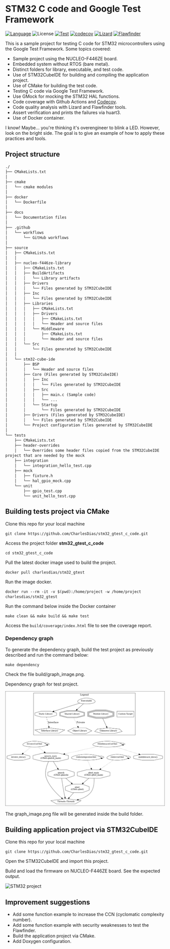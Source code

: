 # STM32 C code and Google Test Framework

[![Language](https://img.shields.io/badge/Made%20with-C-blue.svg)](https://shields.io/)
![License](https://camo.githubusercontent.com/890acbdcb87868b382af9a4b1fac507b9659d9bf/68747470733a2f2f696d672e736869656c64732e696f2f62616467652f6c6963656e73652d4d49542d626c75652e737667)
[![Test](https://github.com/CharlesDias/stm32_gtest_c_code/actions/workflows/unit-test.yml/badge.svg)](https://github.com/CharlesDias/stm32_gtest_c_code/actions/workflows/unit-test.yml)
[![codecov](https://codecov.io/gh/CharlesDias/stm32_gtest_c_code/branch/main/graph/badge.svg)](https://codecov.io/gh/CharlesDias/stm32_gtest_c_code)
[![Lizard](https://github.com/CharlesDias/stm32_gtest_c_code/actions/workflows/lizard.yml/badge.svg)](https://github.com/CharlesDias/stm32_gtest_c_code/actions/workflows/lizard.yml)
[![Flawfinder](https://github.com/CharlesDias/stm32_gtest_c_code/actions/workflows/flawfinder.yml/badge.svg)](https://github.com/CharlesDias/stm32_gtest_c_code/actions/workflows/flawfinder.yml)

This is a sample project for testing C code for STM32 microcontrollers using the Google Test Framework. Some topics covered:

* Sample project using the NUCLEO-F446ZE board.
* Embedded system without RTOS (bare metal).
* Distinct folders for library, executable, and test code.
* Use of STM32CubeIDE for building and compiling the application project.
* Use of CMake for building the test code.
* Testing C code via Google Test Framework.
* Use GMock for mocking the STM32 HAL functions.
* Code coverage with Github Actions and [Codecov](https://codecov.io).
* Code quality analysis with Lizard and Flawfinder tools.
* Assert verification and prints the failures via huart3.
* Use of Docker container.

I know! Maybe... you're thinking it's overengineer to blink a LED. However, look on the bright side. The goal is to give an example of how to apply these practices and tools.

## Project structure

``` text
./
├── CMakeLists.txt
│
├── cmake
│   └── cmake modules
│
├── docker
│   └── Dockerfile
│
├── docs
│   └── Documentation files
│
├── .github
│   └── workflows
│       └── GitHub workflows
│
├── source
│   ├── CMakeLists.txt
│   │
│   ├── nucleo-f446ze-library
│   │   ├── CMakeLists.txt
│   │   ├── BuildArtifacts
│   │   │   └── Library artifacts
│   │   ├── Drivers 
│   │   │   └── Files generated by STM32CubeIDE
│   │   ├── Inc
│   │   │   └── Files generated by STM32CubeIDE
│   │   ├── Libraries
│   │   │   ├── CMakeLists.txt
│   │   │   ├── Drivers
│   │   │   │   ├── CMakeLists.txt
│   │   │   │   └── Header and source files
│   │   │   └── Middleware
│   │   │       ├── CMakeLists.txt
│   │   │       └── Header and source files
│   │   └── Src
│   │       └── Files generated by STM32CubeIDE
│   │
│   └── stm32-cube-ide
│       ├── BSP
│       │   └── Header and source files
│       ├── Core (Files generated by STM32CubeIDE)
│       │   ├── Inc 
│       │   │   └── Files generated by STM32CubeIDE
│       │   ├── Src
│       │   │   ├── main.c (Sample code)
│       │   │   └── ...
│       │   └── Startup
│       │       └── Files generated by STM32CubeIDE
│       ├── Drivers (Files generated by STM32CubeIDE)
│       │   └── Files generated by STM32CubeIDE
│       └── Project configuration files generated by STM32CubeIDE
│
└── tests
    ├── CMakeLists.txt
    ├── header-overrides
    │   └── Overrides some header files copied from the STM32CubeIDE project that are needed by the mock
    ├── integration
    │   └── integration_hello_test.cpp
    ├── mock
    │   ├── fixture.h
    │   └── hal_gpio_mock.cpp
    └── unit
        ├── gpio_test.cpp
        └── unit_hello_test.cpp
```

## Building tests project via CMake

Clone this repo for your local machine

```console
git clone https://github.com/CharlesDias/stm32_gtest_c_code.git
```

Access the project folder **stm32_gtest_c_code**

```console
cd stm32_gtest_c_code
```

Pull the latest docker image used to build the project.

```console
docker pull charlesdias/stm32_gtest
```

Run the image docker.

```console
docker run --rm -it -v $(pwd):/home/project -w /home/project charlesdias/stm32_gtest
```

Run the command below inside the Docker container

```console
make clean && make build && make test
```

Access the `build/coverage/index.html` file to see the coverage report.

### Dependency graph

To generate the dependency graph, build the test project as previously described and run the command below:

```console
make dependency
```

Check the file build/graph_image.png.

Dependency graph for test project.

![Dependency graph](docs/images/dependency_graph.png "Dependency graph")

The graph_image.png file will be generated inside the build folder.

## Building application project via STM32CubeIDE

Clone this repo for your local machine

```console
git clone https://github.com/CharlesDias/stm32_gtest_c_code.git
```

Open the STM32CubeIDE and import this project.

Build and load the firmware on NUCLEO-F446ZE board. See the expected output.

![STM32 project](docs/images/stm32_gtest.gif "STM32 project")

## Improvement suggestions

* Add some function example to increase the CCN (cyclomatic complexity number).
* Add some function example with security weaknesses to test the Flawfinder.
* Build the application project via CMake.
* Add Doxygen configuration.
